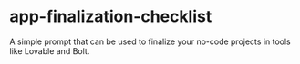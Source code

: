 # app-finalization-checklist
A simple prompt that can be used to finalize your no-code projects in tools like Lovable and Bolt.
